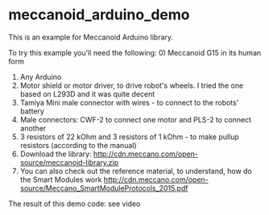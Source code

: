 # meccanoid_arduino_demo
This is an example for Meccanoid Arduino library.

To try this example you'll need the following:
0) Meccanoid G15 in its human form
1) Any Arduino
2) Motor shield or motor driver, to drive robot's wheels. I tried the one based on L293D and it was quite decent
3) Tamiya Mini male connector with wires - to connect to the robots' battery
4) Male connectors: CWF-2 to connect one motor and PLS-2 to connect another
5) 3 resistors of 22 kOhm and 3 resistors of 1 kOhm - to make pullup resistors (according to the manual)
6) Download the library: http://cdn.meccano.com/open-source/meccanoid-library.zip
7) You can also check out the reference material, to understand, how do the Smart Modules work
   http://cdn.meccano.com/open-source/Meccano_SmartModuleProtocols_2015.pdf

The result of this demo code: see video
